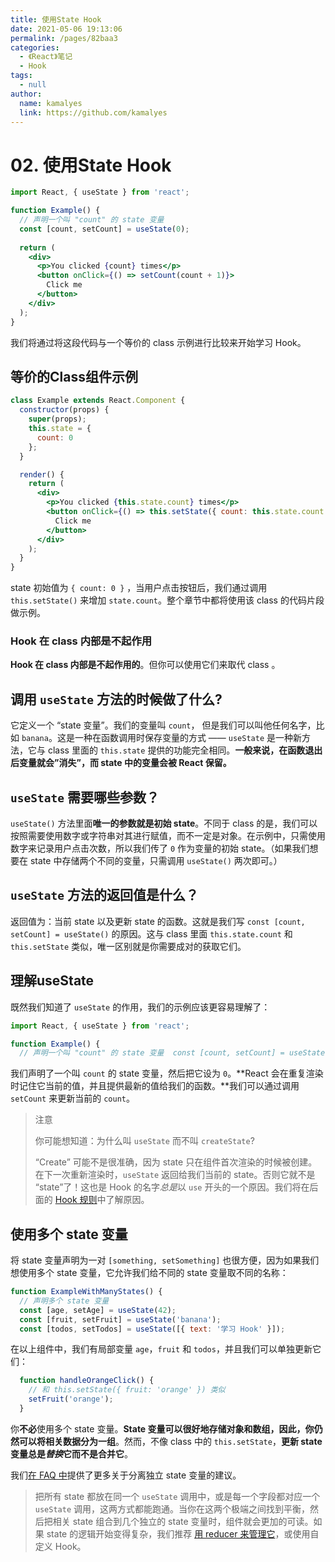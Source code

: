```yaml
---
title: 使用State Hook
date: 2021-05-06 19:13:06
permalink: /pages/82baa3
categories: 
  - 《React》笔记
  - Hook
tags: 
  - null
author: 
  name: kamalyes
  link: https://github.com/kamalyes
---
```

# 02. 使用State Hook

```jsx
import React, { useState } from 'react';

function Example() {
  // 声明一个叫 "count" 的 state 变量
  const [count, setCount] = useState(0);
  
  return (
    <div>
      <p>You clicked {count} times</p>
      <button onClick={() => setCount(count + 1)}>
        Click me
      </button>
    </div>
  );
}
```

我们将通过将这段代码与一个等价的 class 示例进行比较来开始学习 Hook。



## 等价的Class组件示例

```jsx
class Example extends React.Component {
  constructor(props) {
    super(props);
    this.state = {
      count: 0
    };
  }

  render() {
    return (
      <div>
        <p>You clicked {this.state.count} times</p>
        <button onClick={() => this.setState({ count: this.state.count + 1 })}>
          Click me
        </button>
      </div>
    );
  }
}
```

state 初始值为 `{ count: 0 }` ，当用户点击按钮后，我们通过调用 `this.setState()` 来增加 `state.count`。整个章节中都将使用该 class 的代码片段做示例。



### Hook 在 class 内部是不起作用

**Hook 在 class 内部是不起作用的**。但你可以使用它们来取代 class 。





## 调用 `useState` 方法的时候做了什么?

它定义一个 “state 变量”。我们的变量叫 `count`， 但是我们可以叫他任何名字，比如 `banana`。这是一种在函数调用时保存变量的方式 —— `useState` 是一种新方法，它与 class 里面的 `this.state` 提供的功能完全相同。**一般来说，在函数退出后变量就会”消失”，而 state 中的变量会被 React 保留。**



## `useState` 需要哪些参数？

`useState()` 方法里面**唯一的参数就是初始 state**。不同于 class 的是，我们可以按照需要使用数字或字符串对其进行赋值，而不一定是对象。在示例中，只需使用数字来记录用户点击次数，所以我们传了 `0` 作为变量的初始 state。（如果我们想要在 state 中存储两个不同的变量，只需调用 `useState()` 两次即可。）



## `useState` 方法的返回值是什么？

返回值为：当前 state 以及更新 state 的函数。这就是我们写 `const [count, setCount] = useState()` 的原因。这与 class 里面 `this.state.count` 和 `this.setState` 类似，唯一区别就是你需要成对的获取它们。





## 理解useState

既然我们知道了 `useState` 的作用，我们的示例应该更容易理解了：

```jsx
import React, { useState } from 'react';

function Example() {
  // 声明一个叫 "count" 的 state 变量  const [count, setCount] = useState(0);
```

我们声明了一个叫 `count` 的 state 变量，然后把它设为 `0`。**React 会在重复渲染时记住它当前的值，并且提供最新的值给我们的函数。**我们可以通过调用 `setCount` 来更新当前的 `count`。



> 注意
>
> 你可能想知道：为什么叫 `useState` 而不叫 `createState`?
>
> “Create” 可能不是很准确，因为 state 只在组件首次渲染的时候被创建。在下一次重新渲染时，`useState` 返回给我们当前的 state。否则它就不是 “state”了！这也是 Hook 的名字*总是*以 `use` 开头的一个原因。我们将在后面的 [Hook 规则](https://zh-hans.reactjs.org/docs/hooks-rules.html)中了解原因。



## 使用多个 state 变量

将 state 变量声明为一对 `[something, setSomething]` 也很方便，因为如果我们想使用多个 state 变量，它允许我们给不同的 state 变量取不同的名称：

```jsx
function ExampleWithManyStates() {
  // 声明多个 state 变量
  const [age, setAge] = useState(42);
  const [fruit, setFruit] = useState('banana');
  const [todos, setTodos] = useState([{ text: '学习 Hook' }]);
```

在以上组件中，我们有局部变量 `age`，`fruit` 和 `todos`，并且我们可以单独更新它们：

```jsx
  function handleOrangeClick() {
    // 和 this.setState({ fruit: 'orange' }) 类似
    setFruit('orange');
  }
```

你**不必**使用多个 state 变量。**State 变量可以很好地存储对象和数组，因此，你仍然可以将相关数据分为一组**。然而，不像 class 中的 `this.setState`，**更新 state 变量总是*替换*它而不是合并它**。

我们[在 FAQ 中](https://zh-hans.reactjs.org/docs/hooks-faq.html#should-i-use-one-or-many-state-variables)提供了更多关于分离独立 state 变量的建议。



> 把所有 state 都放在同一个 `useState` 调用中，或是每一个字段都对应一个 `useState` 调用，这两方式都能跑通。当你在这两个极端之间找到平衡，然后把相关 state 组合到几个独立的 state 变量时，组件就会更加的可读。如果 state 的逻辑开始变得复杂，我们推荐 [用 reducer 来管理它](https://zh-hans.reactjs.org/docs/hooks-reference.html#usereducer)，或使用自定义 Hook。
